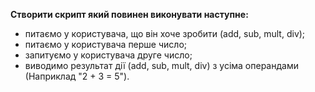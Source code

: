 **Створити скрипт який повинен виконувати наступне:**

* питаємо у користувача, що він хоче зробити (add, sub, mult, div);
* питаємо у користувача перше число;
* запитуємо у користувача друге число;
* виводимо результат дії (add, sub, mult, div) з усіма операндами (Наприклад "2 + 3 = 5").